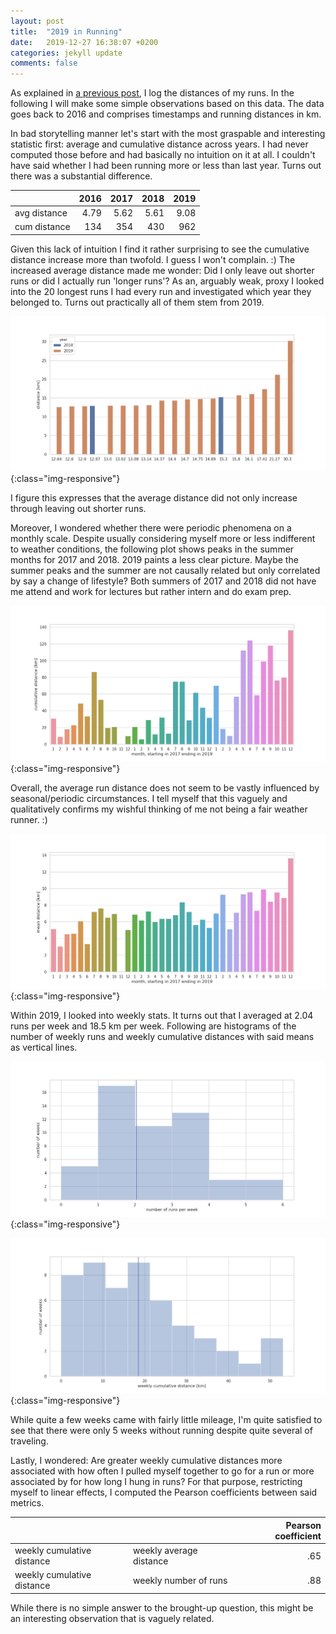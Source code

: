 ```yaml
---
layout: post
title:  "2019 in Running"
date:   2019-12-27 16:38:07 +0200
categories: jekyll update
comments: false
---
```


As explained in [a previous post](http://kevinkle.in/jekyll/update/2018/10/28/running-log.html), I log the distances of my runs. In the following I will make some simple observations based on this data. The data goes back to 2016 and comprises timestamps and running distances in km.

In bad storytelling manner let's start with the most graspable and interesting statistic first: average and cumulative distance across years. I had never computed those before and had basically no intuition on it at all. I couldn't have said whether I had been running more or less than last year. Turns out there was a substantial difference.

|              |   2016 |   2017 |   2018 |   2019 |
|--------------|-------:|-------:|-------:|-------:|
| avg distance |   4.79 |   5.62 |   5.61 |   9.08 |
| cum distance | 134| 354 | 430 | 962 |

Given this lack of intuition I find it rather surprising to see the cumulative distance increase more than twofold. I guess I won't complain. :) The increased average distance made me wonder: Did I only leave out shorter runs or did I actually run 'longer runs'? As an, arguably weak, proxy I looked into the 20 longest runs I had every run and investigated which year they belonged to. Turns out practically all of them stem from 2019.

![20 longest runs](/imgs/top_runs.png){:class="img-responsive"}

I figure this expresses that the average distance did not only increase through leaving out shorter runs.


Moreover, I wondered whether there were periodic phenomena on a monthly scale. Despite usually considering myself more or less indifferent to weather conditions, the following plot shows peaks in the summer months for 2017 and 2018. 2019 paints a less clear picture. Maybe the summer peaks and the summer are not causally related but only correlated by say a change of lifestyle? Both summers of 2017 and 2018 did not have me attend and work for lectures but rather intern and do exam prep.

![monthly sums](/imgs/monthly_sums.png){:class="img-responsive"}

Overall, the average run distance does not seem to be vastly influenced by seasonal/periodic circumstances. I tell myself that this vaguely and qualitatively confirms my wishful thinking of me not being a fair weather runner. :)

![monthly means](/imgs/monthly_means.png){:class="img-responsive"}

Within 2019, I looked into weekly stats. It turns out that I averaged at 2.04 runs per week and 18.5 km per week. Following are histograms of the number of weekly runs and weekly cumulative distances with said means as vertical lines.

![weekly number of runs](/imgs/weekly_n_runs.png){:class="img-responsive"}

![weekly distance histogram](/imgs/weekly_cumulative_histogram.png){:class="img-responsive"}

While quite a few weeks came with fairly little mileage, I'm quite satisfied to see that there were only 5 weeks without running despite quite several of traveling.

Lastly, I wondered: Are greater weekly cumulative distances more associated with how often I pulled myself together to go for a run or more associated by for how long I hung in runs? For that purpose, restricting myself to linear effects, I computed the Pearson coefficients between said metrics.

|              |    |   Pearson coefficient |
|--------------|-------|-------:|
| weekly cumulative distance |  weekly average distance  |   .65|
| weekly cumulative distance | weekly number of runs | .88 |

While there is no simple answer to the brought-up question, this might be an interesting observation that is vaguely related.
